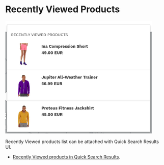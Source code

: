 # Recently Viewed Products

![Recently Viewed products](/modules/recent-viewed-products/images/image001.png)

Recently Viewed products list can be attached with Quick Search Results UI.
- [Recently Viewed products in Quick Search Results](/modules/recent-viewed-products/quick).